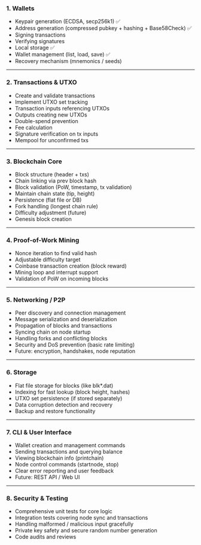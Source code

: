 ### 1. **Wallets**

* Keypair generation (ECDSA, secp256k1) ✅
* Address generation (compressed pubkey + hashing + Base58Check) ✅
* Signing transactions 
* Verifying signatures
* Local storage ✅
* Wallet management (list, load, save) ✅
* Recovery mechanism (mnemonics / seeds)

---

### 2. **Transactions & UTXO**

* Create and validate transactions
* Implement UTXO set tracking
* Transaction inputs referencing UTXOs
* Outputs creating new UTXOs
* Double-spend prevention
* Fee calculation
* Signature verification on tx inputs
* Mempool for unconfirmed txs

---

### 3. **Blockchain Core**

* Block structure (header + txs)
* Chain linking via prev block hash
* Block validation (PoW, timestamp, tx validation)
* Maintain chain state (tip, height)
* Persistence (flat file or DB)
* Fork handling (longest chain rule)
* Difficulty adjustment (future)
* Genesis block creation

---

### 4. **Proof-of-Work Mining**

* Nonce iteration to find valid hash
* Adjustable difficulty target
* Coinbase transaction creation (block reward)
* Mining loop and interrupt support
* Validation of PoW on incoming blocks

---

### 5. **Networking / P2P**

* Peer discovery and connection management
* Message serialization and deserialization
* Propagation of blocks and transactions
* Syncing chain on node startup
* Handling forks and conflicting blocks
* Security and DoS prevention (basic rate limiting)
* Future: encryption, handshakes, node reputation

---

### 6. **Storage**

* Flat file storage for blocks (like blk\*.dat)
* Indexing for fast lookup (block height, hashes)
* UTXO set persistence (if stored separately)
* Data corruption detection and recovery
* Backup and restore functionality

---

### 7. **CLI & User Interface**

* Wallet creation and management commands
* Sending transactions and querying balance
* Viewing blockchain info (printchain)
* Node control commands (startnode, stop)
* Clear error reporting and user feedback
* Future: REST API / Web UI

---

### 8. **Security & Testing**

* Comprehensive unit tests for core logic
* Integration tests covering node sync and transactions
* Handling malformed / malicious input gracefully
* Private key safety and secure random number generation
* Code audits and reviews

